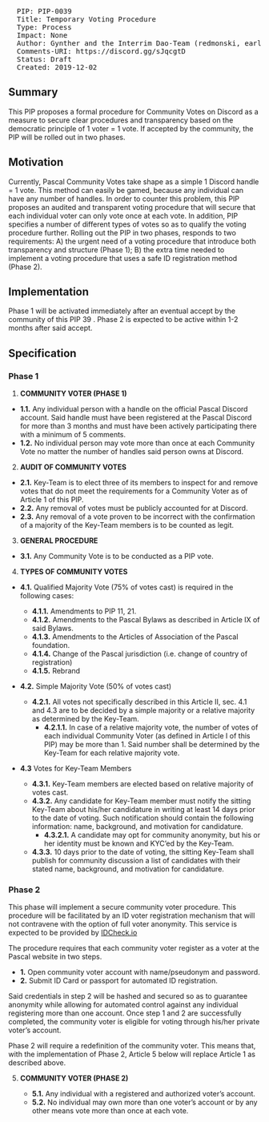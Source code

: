 <pre>
  PIP: PIP-0039
  Title: Temporary Voting Procedure 
  Type: Process
  Impact: None
  Author: Gynther and the Interrim Dao-Team (redmonski, earleone, cryptobjarne, joud, mosu_forge) with advise from nightraven, urbancohort, and Benjamin Ansbach
  Comments-URI: https://discord.gg/sJqcgtD
  Status: Draft
  Created: 2019-12-02
</pre>

## Summary

This PIP proposes a formal procedure for Community Votes on Discord as a measure to secure clear procedures and transparency based on the democratic principle of 1 voter = 1 vote. If accepted by the community, the PIP will be rolled out in two phases.


## Motivation

Currently, Pascal Community Votes take shape as a simple 1 Discord handle = 1 vote. This method can easily be gamed, because any individual can have any number of handles. In order to counter this problem, this PIP proposes an audited and transparent voting procedure that will secure that each individual voter can only vote once at each vote. In addition, PIP specifies a number of different types of votes so as to qualify the voting procedure further. 
Rolling out the PIP in two phases, responds to two requirements: 
A) the urgent need of a voting procedure that introduce both transparency and structure (Phase 1); 
B) the extra time needed to implement a voting procedure that uses a safe ID registration method (Phase 2). 

## Implementation

Phase 1 will be activated immediately after an eventual accept by the community of this PIP 39 .
Phase 2 is expected to be active within 1-2 months after said accept. 


## Specification

### Phase 1 
1. **COMMUNITY VOTER (PHASE 1)**

  - **1.1.** Any individual person with a handle on the official Pascal Discord account. Said handle must have been registered at the Pascal Discord for more than 3 months and must have been actively participating there with a minimum of 5 comments.
  - **1.2.** No individual person may vote more than once at each Community Vote no matter the number of handles said person owns at Discord. 

2. **AUDIT OF COMMUNITY VOTES**

  - **2.1.** Key-Team is to elect three of its members to inspect for and remove votes that do not meet the requirements for a Community Voter as of Article 1 of this PIP.
  - **2.2.** Any removal of votes must be publicly accounted for at Discord.
  - **2.3.** Any removal of a vote proven to be incorrect with the confirmation of a majority of the Key-Team members is to be counted as legit. 

3. **GENERAL PROCEDURE**

  - **3.1.** Any Community Vote is to be conducted as a PIP vote.

4. **TYPES OF COMMUNITY VOTES**

  - **4.1.** Qualified Majority Vote (75% of votes cast) is required in the following cases: 
    - **4.1.1.** Amendments to PIP 11, 21.
    - **4.1.2.** Amendments to the Pascal Bylaws as described in Article IX of said Bylaws.
    - **4.1.3.** Amendments to the Articles of Association of the Pascal foundation. 
    - **4.1.4.** Change of the Pascal jurisdiction (i.e. change of country of registration)
    - **4.1.5.** Rebrand

  - **4.2.** Simple Majority Vote (50% of votes cast)
    - **4.2.1.** All votes not specifically described in this Article II, sec. 4.1 and 4.3 are to be decided by a simple majority or a relative majority as determined by the Key-Team. 
      - **4.2.1.1.** In case of a relative majority vote, the number of votes of each individual Community Voter (as defined in Article I of this PIP) may be more than 1. Said number shall be determined by the Key-Team for each relative majority vote.
  - **4.3** Votes for Key-Team Members
    - **4.3.1.** Key-Team members are elected based on relative majority of votes cast.
    - **4.3.2.** Any candidate for Key-Team member must notify the sitting Key-Team about his/her candidature in writing at least 14 days prior to the date of voting. Such notification should contain the following information: name, background, and motivation for candidature.
      - **4.3.2.1.** A candidate may opt for community anonymity, but his or her identity must be known and KYC’ed by the Key-Team.
    - **4.3.3.** 10 days prior to the date of voting, the sitting Key-Team shall publish for community discussion a list of candidates with their stated name, background, and motivation for candidature.

### Phase 2

This phase will implement a secure community voter procedure. This procedure will be facilitated by an ID voter registration mechanism that will not contravene with the option of full voter anonymity. This service is expected to be provided by [IDCheck.io](https://www.idcheck.io/)

The procedure requires that each community voter register as a voter at the Pascal website in two steps. 

   - **1.** Open community voter account with name/pseudonym and password. 
   - **2.** Submit ID Card or passport for automated ID registration.
   
  Said credentials in step 2 will be hashed and secured so as to guarantee anonymity while allowing for automated control against any individual registering more than one account. 
Once step 1 and 2 are successfully completed, the community voter is eligible for voting through his/her private voter’s account. 
 
 Phase 2 will require a redefinition of the community voter. This means that, with the implementation of Phase 2, Article 5 below will replace Article 1 as described above.  
 
5. **COMMUNITY VOTER (PHASE 2)**

    - **5.1.** Any individual with a registered and authorized voter’s account.
    - **5.2.** No individual may own more than one voter’s account or by any other means vote more than once at each vote. 

